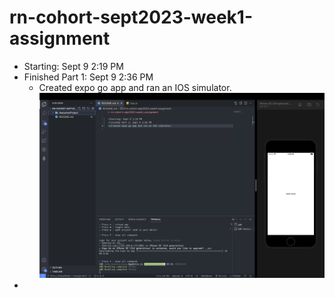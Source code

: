 # rn-cohort-sept2023-week1-assignment

- Starting: Sept 9 2:19 PM
- Finished Part 1: Sept 9 2:36 PM
  - Created expo go app and ran an IOS simulator.
    ![alt text](week-1ss.png)
-
